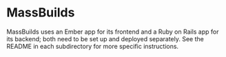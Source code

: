 # MassBuilds

MassBuilds uses an Ember app for its frontend and a Ruby on Rails app for its backend; both need to be set up and deployed separately. See the README in each subdirectory for more specific instructions.